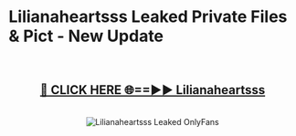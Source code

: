 # Lilianaheartsss Leaked Private Files & Pict - New Update
<br>
<div align="center">
<h2><a href="https://mediafilles.blogspot.com/?title=Lilianaheartsss" rel="nofollow">🔴 CLICK HERE 🌐==►► Lilianaheartsss</a></h2>
<br>
<a href="https://mediafilles.blogspot.com/?title=Lilianaheartsss" rel="nofollow" data-target="animated-image.originalLink"><img src="https://i.ibb.co.com/WyWwxjT/player-gif2.gif" alt="Lilianaheartsss Leaked OnlyFans" style="max-width: 100%; display: inline-block;" data-target="animated-image.originalImage"></a>
</div>
<br>